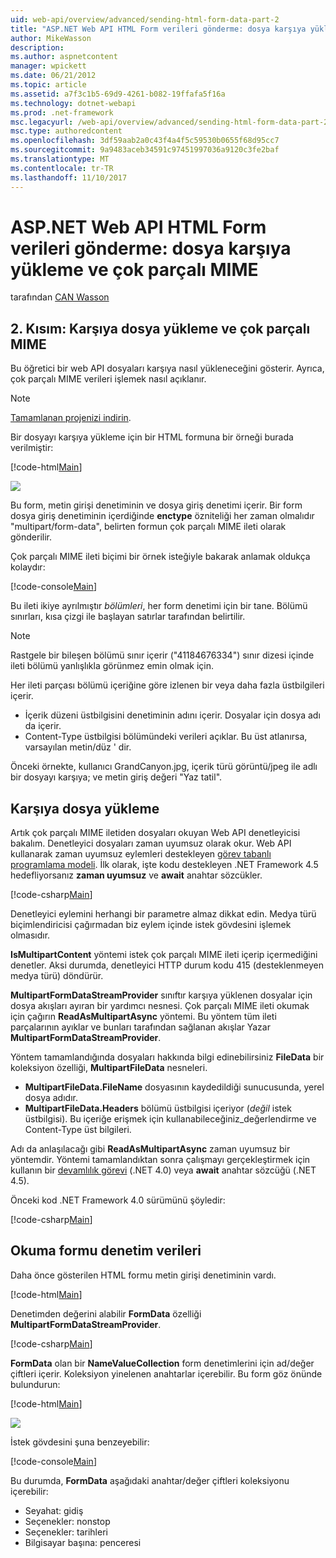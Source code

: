 ```yaml
---
uid: web-api/overview/advanced/sending-html-form-data-part-2
title: "ASP.NET Web API HTML Form verileri gönderme: dosya karşıya yükleme ve çok parçalı MIME | Microsoft Docs"
author: MikeWasson
description: 
ms.author: aspnetcontent
manager: wpickett
ms.date: 06/21/2012
ms.topic: article
ms.assetid: a7f3c1b5-69d9-4261-b082-19ffafa5f16a
ms.technology: dotnet-webapi
ms.prod: .net-framework
msc.legacyurl: /web-api/overview/advanced/sending-html-form-data-part-2
msc.type: authoredcontent
ms.openlocfilehash: 3df59aab2a0c43f4a4f5c59530b0655f68d95cc7
ms.sourcegitcommit: 9a9483aceb34591c97451997036a9120c3fe2baf
ms.translationtype: MT
ms.contentlocale: tr-TR
ms.lasthandoff: 11/10/2017
---
```

<a name="sending-html-form-data-in-aspnet-web-api-file-upload-and-multipart-mime"></a>ASP.NET Web API HTML Form verileri gönderme: dosya karşıya yükleme ve çok parçalı MIME
====================
tarafından [CAN Wasson](https://github.com/MikeWasson)

## <a name="part-2-file-upload-and-multipart-mime"></a>2. Kısım: Karşıya dosya yükleme ve çok parçalı MIME

Bu öğretici bir web API dosyaları karşıya nasıl yükleneceğini gösterir. Ayrıca, çok parçalı MIME verileri işlemek nasıl açıklanır.

> [!NOTE]
> [Tamamlanan projenizi indirin](https://code.msdn.microsoft.com/ASPNET-Web-API-File-Upload-a8c0fb0d).


Bir dosyayı karşıya yükleme için bir HTML formuna bir örneği burada verilmiştir:

[!code-html[Main](sending-html-form-data-part-2/samples/sample1.html)]

![](sending-html-form-data-part-2/_static/image1.png)

Bu form, metin girişi denetiminin ve dosya giriş denetimi içerir. Bir form dosya giriş denetiminin içerdiğinde **enctype** özniteliği her zaman olmalıdır &quot;multipart/form-data&quot;, belirten formun çok parçalı MIME ileti olarak gönderilir.

Çok parçalı MIME ileti biçimi bir örnek isteğiyle bakarak anlamak oldukça kolaydır:

[!code-console[Main](sending-html-form-data-part-2/samples/sample2.cmd)]

Bu ileti ikiye ayrılmıştır *bölümleri*, her form denetimi için bir tane. Bölümü sınırları, kısa çizgi ile başlayan satırlar tarafından belirtilir.

> [!NOTE]
> Rastgele bir bileşen bölümü sınır içerir (&quot;41184676334&quot;) sınır dizesi içinde ileti bölümü yanlışlıkla görünmez emin olmak için.


Her ileti parçası bölümü içeriğine göre izlenen bir veya daha fazla üstbilgileri içerir.

- İçerik düzeni üstbilgisini denetiminin adını içerir. Dosyalar için dosya adı da içerir.
- Content-Type üstbilgisi bölümündeki verileri açıklar. Bu üst atlanırsa, varsayılan metin/düz ' dir.

Önceki örnekte, kullanıcı GrandCanyon.jpg, içerik türü görüntü/jpeg ile adlı bir dosyayı karşıya; ve metin giriş değeri &quot;Yaz tatil&quot;.

## <a name="file-upload"></a>Karşıya dosya yükleme

Artık çok parçalı MIME iletiden dosyaları okuyan Web API denetleyicisi bakalım. Denetleyici dosyaları zaman uyumsuz olarak okur. Web API kullanarak zaman uyumsuz eylemleri destekleyen [görev tabanlı programlama modeli](https://msdn.microsoft.com/library/dd460693.aspx). İlk olarak, işte kodu destekleyen .NET Framework 4.5 hedefliyorsanız **zaman uyumsuz** ve **await** anahtar sözcükler.

[!code-csharp[Main](sending-html-form-data-part-2/samples/sample3.cs)]

Denetleyici eylemini herhangi bir parametre almaz dikkat edin. Medya türü biçimlendiricisi çağırmadan biz eylem içinde istek gövdesini işlemek olmasıdır.

**IsMultipartContent** yöntemi istek çok parçalı MIME ileti içerip içermediğini denetler. Aksi durumda, denetleyici HTTP durum kodu 415 (desteklenmeyen medya türü) döndürür.

**MultipartFormDataStreamProvider** sınıftır karşıya yüklenen dosyalar için dosya akışları ayıran bir yardımcı nesnesi. Çok parçalı MIME ileti okumak için çağırın **ReadAsMultipartAsync** yöntemi. Bu yöntem tüm ileti parçalarının ayıklar ve bunları tarafından sağlanan akışlar Yazar **MultipartFormDataStreamProvider**.

Yöntem tamamlandığında dosyaları hakkında bilgi edinebilirsiniz **FileData** bir koleksiyon özelliği, **MultipartFileData** nesneleri.

- **MultipartFileData.FileName** dosyasının kaydedildiği sunucusunda, yerel dosya adıdır.
- **MultipartFileData.Headers** bölümü üstbilgisi içeriyor (*değil* istek üstbilgisi). Bu içeriğe erişmek için kullanabileceğiniz\_değerlendirme ve Content-Type üst bilgileri.

Adı da anlaşılacağı gibi **ReadAsMultipartAsync** zaman uyumsuz bir yöntemdir. Yöntemi tamamlandıktan sonra çalışmayı gerçekleştirmek için kullanın bir [devamlılık görevi](https://msdn.microsoft.com/en-us/library/ee372288.aspx) (.NET 4.0) veya **await** anahtar sözcüğü (.NET 4.5).

Önceki kod .NET Framework 4.0 sürümünü şöyledir:

[!code-csharp[Main](sending-html-form-data-part-2/samples/sample4.cs)]

## <a name="reading-form-control-data"></a>Okuma formu denetim verileri

Daha önce gösterilen HTML formu metin girişi denetiminin vardı.

[!code-html[Main](sending-html-form-data-part-2/samples/sample5.html)]

Denetimden değerini alabilir **FormData** özelliği **MultipartFormDataStreamProvider**.

[!code-csharp[Main](sending-html-form-data-part-2/samples/sample6.cs?highlight=15)]

**FormData** olan bir **NameValueCollection** form denetimlerini için ad/değer çiftleri içerir. Koleksiyon yinelenen anahtarlar içerebilir. Bu form göz önünde bulundurun:

[!code-html[Main](sending-html-form-data-part-2/samples/sample7.html)]

![](sending-html-form-data-part-2/_static/image2.png)

İstek gövdesini şuna benzeyebilir:

[!code-console[Main](sending-html-form-data-part-2/samples/sample8.cmd)]

Bu durumda, **FormData** aşağıdaki anahtar/değer çiftleri koleksiyonu içerebilir:

- Seyahat: gidiş
- Seçenekler: nonstop
- Seçenekler: tarihleri
- Bilgisayar başına: penceresi
